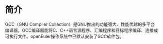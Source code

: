 # 简介<a name="ZH-CN_TOPIC_0229243693"></a>

GCC（GNU Compiler Collection）是GNU推出的功能强大、性能优越的多平台编译器。GCC编译器能将C、C++语言源程序、汇编程序和目标程序编译、连接成可执行文件。openEuler操作系统中已默认安装了GCC软件包。

